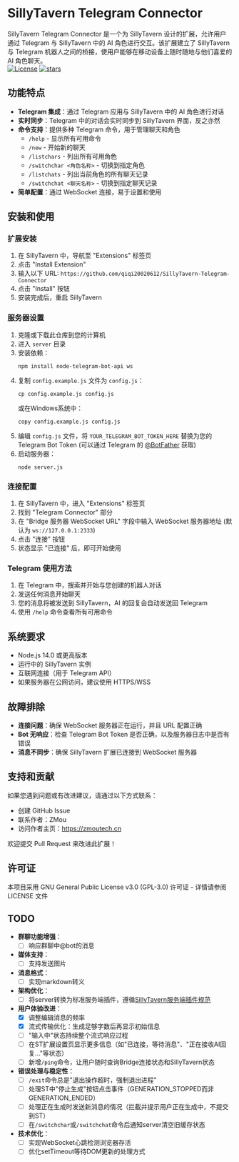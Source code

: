 # SillyTavern Telegram Connector

SillyTavern Telegram Connector 是一个为 SillyTavern 设计的扩展，允许用户通过 Telegram 与 SillyTavern 中的 AI 角色进行交互。该扩展建立了 SillyTavern 与 Telegram 机器人之间的桥接，使用户能够在移动设备上随时随地与他们喜爱的 AI 角色聊天。  
[![License](https://img.shields.io/github/license/qiqi20020612/SillyTavern-Telegram-Connector)](https://github.com/qiqi20020612/SillyTavern-Telegram-Connector/blob/main/LICENSE)
[![stars](https://img.shields.io/github/stars/qiqi20020612/SillyTavern-Telegram-Connector)](https://github.com/qiqi20020612/SillyTavern-Telegram-Connector)

## 功能特点

- **Telegram 集成**：通过 Telegram 应用与 SillyTavern 中的 AI 角色进行对话
- **实时同步**：Telegram 中的对话会实时同步到 SillyTavern 界面，反之亦然
- **命令支持**：提供多种 Telegram 命令，用于管理聊天和角色
  - `/help` - 显示所有可用命令
  - `/new` - 开始新的聊天
  - `/listchars` - 列出所有可用角色
  - `/switchchar <角色名称>` - 切换到指定角色
  - `/listchats` - 列出当前角色的所有聊天记录
  - `/switchchat <聊天名称>` - 切换到指定聊天记录
- **简单配置**：通过 WebSocket 连接，易于设置和使用

## 安装和使用

### 扩展安装

1. 在 SillyTavern 中，导航至 "Extensions" 标签页
2. 点击 "Install Extension"
3. 输入以下 URL: `https://github.com/qiqi20020612/SillyTavern-Telegram-Connector`
4. 点击 "Install" 按钮
5. 安装完成后，重启 SillyTavern

### 服务器设置

1. 克隆或下载此仓库到您的计算机
2. 进入 `server` 目录
3. 安装依赖：
   ```
   npm install node-telegram-bot-api ws
   ```
4. 复制 `config.example.js` 文件为 `config.js`：
   ```
   cp config.example.js config.js
   ```
   或在Windows系统中：
   ```
   copy config.example.js config.js
   ```
5. 编辑 `config.js` 文件，将 `YOUR_TELEGRAM_BOT_TOKEN_HERE` 替换为您的 Telegram Bot Token
   (可以通过 Telegram 的 [@BotFather](https://t.me/BotFather) 获取)
6. 启动服务器：
   ```
   node server.js
   ```

### 连接配置

1. 在 SillyTavern 中，进入 "Extensions" 标签页
2. 找到 "Telegram Connector" 部分
3. 在 "Bridge 服务器 WebSocket URL" 字段中输入 WebSocket 服务器地址
   (默认为 `ws://127.0.0.1:2333`)
4. 点击 "连接" 按钮
5. 状态显示 "已连接" 后，即可开始使用

### Telegram 使用方法

1. 在 Telegram 中，搜索并开始与您创建的机器人对话
2. 发送任何消息开始聊天
3. 您的消息将被发送到 SillyTavern，AI 的回复会自动发送回 Telegram
4. 使用 `/help` 命令查看所有可用命令

## 系统要求

- Node.js 14.0 或更高版本
- 运行中的 SillyTavern 实例
- 互联网连接（用于 Telegram API）
- 如果服务器在公网访问，建议使用 HTTPS/WSS

## 故障排除

- **连接问题**：确保 WebSocket 服务器正在运行，并且 URL 配置正确
- **Bot 无响应**：检查 Telegram Bot Token 是否正确，以及服务器日志中是否有错误
- **消息不同步**：确保 SillyTavern 扩展已连接到 WebSocket 服务器

## 支持和贡献

如果您遇到问题或有改进建议，请通过以下方式联系：

- 创建 GitHub Issue
- 联系作者：ZMou
- 访问作者主页：https://zmoutech.cn

欢迎提交 Pull Request 来改进此扩展！

## 许可证

本项目采用 GNU General Public License v3.0 (GPL-3.0) 许可证 - 详情请参阅 LICENSE 文件

## TODO

- **群聊功能增强**：
  - [ ] 响应群聊中@bot的消息

- **媒体支持**：
  - [ ] 支持发送图片

- **消息格式**：
  - [ ] 实现markdown转义

- **架构优化**：
  - [ ] 将server转换为标准服务端插件，遵循[SillyTavern服务端插件规范](https://docs.sillytavern.app/for-contributors/server-plugins/)

- **用户体验改进**：
  - [x] 调整编辑消息的频率
  - [x] 流式传输优化：生成足够字数后再显示初始信息
  - [ ] "输入中"状态持续整个流式响应过程
  - [ ] 在ST扩展设置页显示更多信息（如"已连接，等待消息"、"正在接收AI回复..."等状态）
  - [ ] 新增`/ping`命令，让用户随时查询Bridge连接状态和SillyTavern状态

- **错误处理与稳定性**：
  - [ ] `/exit`命令总是"退出操作超时，强制退出进程"
  - [ ] 处理ST中"停止生成"按钮点击事件（GENERATION_STOPPED而非GENERATION_ENDED）
  - [ ] 处理正在生成时发送新消息的情况（拦截并提示用户正在生成中，不提交到ST）
  - [ ] 在`/switchchar`或`/switchchat`命令后通知server清空旧缓存状态

- **技术优化**：
  - [ ] 实现WebSocket心跳检测浏览器存活
  - [ ] 优化setTimeout等待DOM更新的处理方式